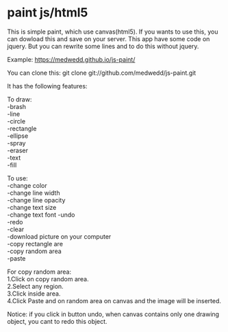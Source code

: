 # paint js/html5

This is simple paint, which use canvas(html5).
If you wants to use this, you can dowload this and save on your server.
This app have some code on jquery. But you can rewrite some lines and to do this without jquery.

Example: https://medwedd.github.io/js-paint/

You can clone this: git clone git://github.com/medwedd/js-paint.git

It has the following features:

To draw:<br>
-brash<br>
-line<br>
-circle<br>
-rectangle<br>
-ellipse<br>
-spray<br>
-eraser<br>
-text<br>
-fill

To use:<br>
-change color<br>
-change line width<br>
-change line opacity<br>
-change text size<br>
-change text font
-undo<br>
-redo<br>
-clear<br>
-download picture on your computer<br>
-copy rectangle are<br>
-copy random area<br>
-paste


For copy random area:<br> 1.Click on copy random area.<br> 2.Select any region.<br> 3.Click inside area.<br> 4.Click Paste and on random area on canvas and the image will be inserted.

Notice: if you click in button undo, when canvas contains only one drawing object, you cant to redo this object. 
